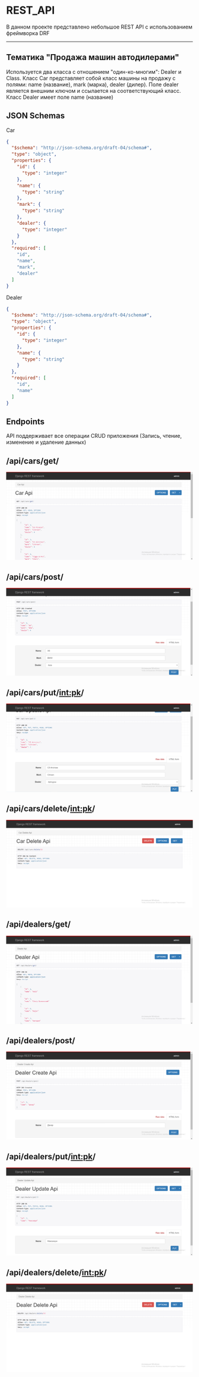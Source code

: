 # REST_API

В данном проекте представлено небольшое REST API с использованием фреймворка DRF
____
## Тематика "Продажа машин автодилерами"
Используется два класса с отношением "один-ко-многим": Dealer и Class.
Класс Car представляет собой класс машины на продажу с полями: name (название), mark (марка), dealer (дилер). Поле dealer является внешним ключом и 
ссылается на соответствующий класс. Класс Dealer имеет поле name (название)
## JSON Schemas
Car
```json
{
  "$schema": "http://json-schema.org/draft-04/schema#",
  "type": "object",
  "properties": {
    "id": {
      "type": "integer"
    },
    "name": {
      "type": "string"
    },
    "mark": {
      "type": "string"
    },
    "dealer": {
      "type": "integer"
    }
  },
  "required": [
    "id",
    "name",
    "mark",
    "dealer"
  ]
}
```
Dealer
```json
{
  "$schema": "http://json-schema.org/draft-04/schema#",
  "type": "object",
  "properties": {
    "id": {
      "type": "integer"
    },
    "name": {
      "type": "string"
    }
  },
  "required": [
    "id",
    "name"
  ]
}
```
## Endpoints
API поддерживает все операции CRUD приложения (Запись, чтение, изменение и удаление данных)
## /api/cars/get/
![Cars_get](https://github.com/KudinovIvan/REST_API_dj/blob/master/assets/cars_get.png)
## /api/cars/post/
![Cars_post](https://github.com/KudinovIvan/REST_API_dj/blob/master/assets/cars_post.png)
## /api/cars/put/<int:pk>/
![Cars_put](https://github.com/KudinovIvan/REST_API_dj/blob/master/assets/cars_put.png)
## /api/cars/delete/<int:pk>/
![Cars_delete](https://github.com/KudinovIvan/REST_API_dj/blob/master/assets/cars_delete.png)
## /api/dealers/get/
![Dealers_get](https://github.com/KudinovIvan/REST_API_dj/blob/master/assets/dealers_get.png)
## /api/dealers/post/
![Dealers_post](https://github.com/KudinovIvan/REST_API_dj/blob/master/assets/dealers_post.png)
## /api/dealers/put/<int:pk>/
![Dealers_put](https://github.com/KudinovIvan/REST_API_dj/blob/master/assets/dealers_put.png)
## /api/dealers/delete/<int:pk>/
![Dealers_delete](https://github.com/KudinovIvan/REST_API_dj/blob/master/assets/dealers_delete.png)
